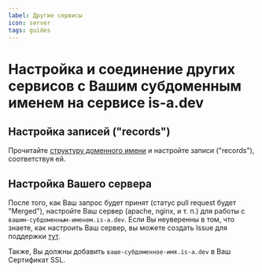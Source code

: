 ```yaml
---
label: Другие сервисы
icon: server
tags: guides
---
```


# Настройка и соединение других сервисов с Вашим субдоменным именем на сервисе is-a.dev

## Настройка записей ("records")

Прочитайте [структуру доменного имени](/domain-structure) и настройте записи ("records"), соответствуя ей.

## Настройка Вашего сервера

После того, как Ваш запрос будет принят (статус pull request будет "Merged"), настройте Ваш сервер (apache, nginx, и т. п.) для работы с `вашим-субдоменным-именем.is-a.dev`. Если Вы неуверенны в том, что знаете, как настроить Ваш сервер, вы можете создать Issue для поддержки [тут](https://github.com/is-a-dev/register/issues).

Также, Вы должны добавить `ваше-субдоменное-имя.is-a.dev` в Ваш Сертификат SSL.
